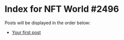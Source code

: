 # Index for NFT World #2496
Posts will be displayed in the order below:

- [Your first post](./001-first.md)

